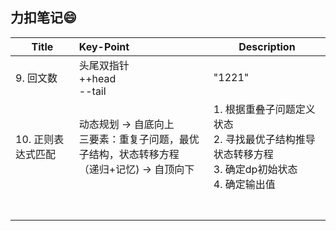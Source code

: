 ## 力扣笔记:smile:

| Title              | Key-Point                                                    | Description                                                  |
| ------------------ | :----------------------------------------------------------- | ------------------------------------------------------------ |
| 9. 回文数          | 头尾双指针<br />++head<br />--tail                           | "1221"                                                       |
| 10. 正则表达式匹配 | 动态规划 -> 自底向上<br />三要素：重复子问题，最优子结构，状态转移方程<br />（递归+记忆) -> 自顶向下 | 1. 根据重叠子问题定义状态<br />2. 寻找最优子结构推导状态转移方程<br />3. 确定dp初始状态<br />4. 确定输出值 |
|                    |                                                              |                                                              |
|                    |                                                              |                                                              |
|                    |                                                              |                                                              |
|                    |                                                              |                                                              |
|                    |                                                              |                                                              |
|                    |                                                              |                                                              |
|                    |                                                              |                                                              |







